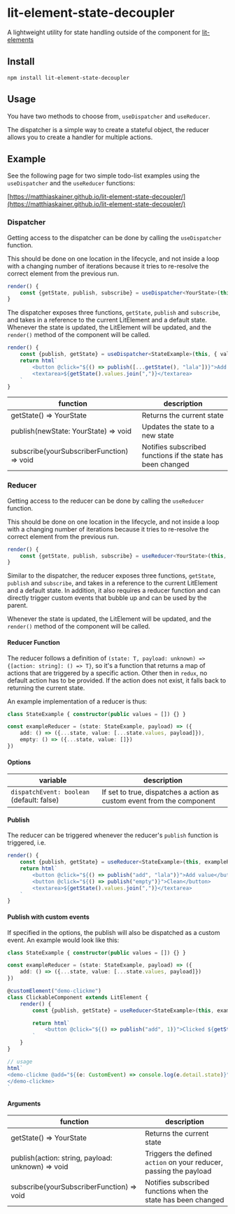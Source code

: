 # lit-element-state-decoupler

A lightweight utility for state handling outside of the component for [lit-elements](https://lit-element.polymer-project.org/)

## Install

`npm install lit-element-state-decoupler`

## Usage

You have two methods to choose from, `useDispatcher` and `useReducer`.

The dispatcher is a simple way to create a stateful object, the reducer allows you to create a handler for multiple actions.

## Example

See the following page for two simple todo-list examples using the `useDispatcher` and the `useReducer` functions:

[https://matthiaskainer.github.io/lit-element-state-decoupler/](https://matthiaskainer.github.io/lit-element-state-decoupler/)

### Dispatcher

Getting access to the dispatcher can be done by calling the `useDispatcher` function.

This should be done on one location in the lifecycle, and not inside a loop with a changing number of iterations because it tries to re-resolve the correct element from the previous run.

```ts
render() {
    const {getState, publish, subscribe} = useDispatcher<YourState>(this, defaultState)
}
```

The dispatcher exposes three functions, `getState`, `publish` and `subscribe`, and takes in a reference to the current LitElement and a default state. Whenever the state is updated, the LitElement will be updated, and the `render()` method of the component will be called.

```ts
render() {
    const {publish, getState} = useDispatcher<StateExample>(this, { values: [] })
    return html`
        <button @click="${() => publish([...getState(), "lala"])}">Add value</button>
        <textarea>${getState().values.join(",")}</textarea>
    `
}

```

| function | description |
|-|-|
| getState() => YourState | Returns the current state |
| publish(newState: YourState) => void | Updates the state to a new state |
| subscribe(yourSubscriberFunction) => void | Notifies subscribed functions if the state has been changed |

### Reducer

Getting access to the reducer can be done by calling the `useReducer` function.

This should be done on one location in the lifecycle, and not inside a loop with a changing number of iterations because it tries to re-resolve the correct element from the previous run.

```ts
render() {
    const {getState, publish, subscribe} = useReducer<YourState>(this, yourReducer, defaultState, options?)
}
```

Similar to the dispatcher, the reducer exposes three functions, `getState`, `publish` and `subscribe`, and takes in a reference to the current LitElement and a default state. In addition, it also requires a reducer function and can directly trigger custom events that bubble up and can be used by the parent.

Whenever the state is updated, the LitElement will be updated, and the `render()` method of the component will be called.

#### Reducer Function

The reducer follows a definition of `(state: T, payload: unknown) => {[action: string]: () => T}`, so it's a function that returns a map of actions that are triggered by a specific action. Other then in `redux`, no default action has to be provided. If the action does not exist, it falls back to returning the current state.

An example implementation of a reducer is thus:

```ts
class StateExample { constructor(public values = []) {} }

const exampleReducer = (state: StateExample, payload) => ({
    add: () => ({...state, value: [...state.values, payload]}),
    empty: () => ({...state, value: []})
})
```

#### Options

| variable | description |
|-|-|
| `dispatchEvent: boolean` (default: false) | If set to true, dispatches a action as custom event from the component |

#### Publish

The reducer can be triggered whenever the reducer's `publish` function is triggered, i.e.

```ts
render() {
    const {publish, getState} = useReducer<StateExample>(this, exampleReducer, { values: [] });
    return html`
        <button @click="${() => publish("add", "lala")}">Add value</button>
        <button @click="${() => publish("empty")}">Clean</button>
        <textarea>${getState().values.join(",")}</textarea>
    `
}
```

#### Publish with custom events

If specified in the options, the publish will also be dispatched as a custom event. An example would look like this:

```ts
class StateExample { constructor(public values = []) {} }

const exampleReducer = (state: StateExample, payload) => ({
    add: () => ({...state, value: [...state.values, payload]})
})

@customElement("demo-clickme")
class ClickableComponent extends LitElement {
    render() {
        const {publish, getState} = useReducer<StateExample>(this, exampleReducer, 0, { dispatchEvent: true })

        return html`
            <button @click="${() => publish("add", 1)}">Clicked ${getState()} times</button>
        `
    }
}

// usage
html`
<demo-clickme @add="${(e: CustomEvent) => console.log(e.detail.state)}">
</demo-clickme>
`

```

#### Arguments

| function | description |
|-|-|
| getState() => YourState | Returns the current state |
| publish(action: string, payload: unknown) => void | Triggers the defined `action` on your reducer, passing the payload |
| subscribe(yourSubscriberFunction) => void | Notifies subscribed functions when the state has been changed |
